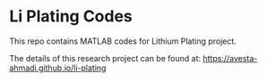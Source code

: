 # Li Plating Codes
This repo contains MATLAB codes for Lithium Plating project. 

The details of this research project can be found at: https://avesta-ahmadi.github.io/li-plating
